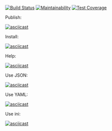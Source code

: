 [![Build Status](https://travis-ci.com/robinsout/frontend-project-lvl2.svg?branch=master)](https://travis-ci.com/robinsout/frontend-project-lvl2)
[![Maintainability](https://api.codeclimate.com/v1/badges/1a0dd3cd35fbcf3f3b6e/maintainability)](https://codeclimate.com/github/robinsout/frontend-project-lvl2/maintainability)
[![Test Coverage](https://api.codeclimate.com/v1/badges/1a0dd3cd35fbcf3f3b6e/test_coverage)](https://codeclimate.com/github/robinsout/frontend-project-lvl2/test_coverage)

Publish:

[![asciicast](https://asciinema.org/a/1QnKEMA83ocht9Tzyt9S2GyXb.svg)](https://asciinema.org/a/1QnKEMA83ocht9Tzyt9S2GyXb)

Install:

[![asciicast](https://asciinema.org/a/ymu3m8PQQsce2EQRDWXiY88vK.svg)](https://asciinema.org/a/ymu3m8PQQsce2EQRDWXiY88vK)

Help:

[![asciicast](https://asciinema.org/a/1aiZsEWyqEx3QwWQfI585aePf.svg)](https://asciinema.org/a/1aiZsEWyqEx3QwWQfI585aePf)

Use JSON:

[![asciicast](https://asciinema.org/a/KWJYilWRwFmL5kHWcbxR7z4BI.svg)](https://asciinema.org/a/KWJYilWRwFmL5kHWcbxR7z4BI)

Use YAML:

[![asciicast](https://asciinema.org/a/FtGC3cSgfLMfzayqaQEYL37yA.svg)](https://asciinema.org/a/FtGC3cSgfLMfzayqaQEYL37yA)

Use ini:

[![asciicast](https://asciinema.org/a/IvweIKOfXQefxqfVRVCFwKNxv.svg)](https://asciinema.org/a/IvweIKOfXQefxqfVRVCFwKNxv)